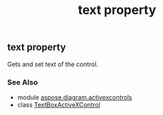 ﻿---
title: text property
second_title: Aspose.Diagram for Python via .NET API References
description: 
type: docs
weight: 330
url: /python-net/aspose.diagram.activexcontrols/textboxactivexcontrol/text/
is_root: false
---

## text property


Gets and set text of the control.

### See Also
* module [aspose.diagram.activexcontrols](../../)
* class [TextBoxActiveXControl](/diagram/python-net/aspose.diagram.activexcontrols/textboxactivexcontrol)
